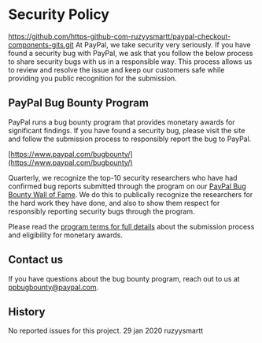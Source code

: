 # Security Policy
https://github.com/https-github-com-ruzyysmartt/paypal-checkout-components-gits.git
At PayPal, we take security very seriously. If you have found a security bug with PayPal, we ask that you follow the below process to share security bugs with us in a responsible way. This process allows us to review and resolve the issue and keep our customers safe while providing you public recognition for the submission.

## PayPal Bug Bounty Program

PayPal runs a bug bounty program that provides monetary awards for significant findings. If you have found a security bug, please visit the site and follow the submission process to responsibly report the bug to PayPal.

[https://www.paypal.com/bugbounty/](https://www.paypal.com/bugbounty/)

Quarterly, we recognize the top-10 security researchers who have had confirmed bug reports submitted through the program on our [PayPal Bug Bounty Wall of Fame](https://www.paypal.com/us/webapps/mpp/security-tools/wall-of-fame). We do this to publically recognize the researchers for the hard work they have done, and also to show them respect for responsibly reporting security bugs through the program.

Please read the [program terms for full details](https://www.paypal.com/webapps/mpp/security-tools/reporting-security-issues) about the submission process and eligibility for monetary awards.

## Contact us

If you have questions about the bug bounty program, reach out to us at [ppbugbounty@paypal.com](mailto:ppbugbounty@paypal.com).

## History

No reported issues for this project.
29 jan 2020
ruzyysmartt
